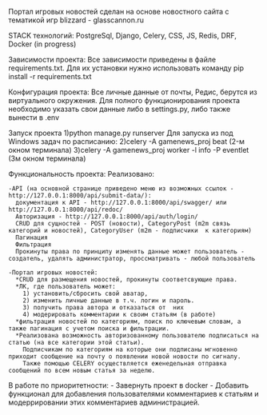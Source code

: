 Портал игровых новостей сделан на основе новостного сайта с тематикой игр blizzard - glasscannon.ru

STACK технологий:
  PostgreSql, Django, Celery, CSS, JS, Redis, DRF, Docker (in progress)
  
Зависимости проекта:
  Все зависимости приведены в файле requirements.txt. 
  Для их установки нужно использовать команду pip install -r requirements.txt  
  
Конфигурация проекта:
  Все личные данные от почты, Редис, берутся из виртуального окружения. Для полного функционирования проекта необходимо указать свои данные либо в settings.py, либо также вынести в .env 

Запуск проекта
  1)python manage.py runserver
    Для запуска из под Windows задач по расписанию:
      2)celery -A gamenews_proj beat (2-м окном терминала)
      3)celery -A gamenews_proj worker -l info -P eventlet (3м окном терминала)

Функциональность проекта:
  Реализовано:
  
    -API (на основной странице приведено меню из возможных ссылок - http://127.0.0.1:8000/api/submit-data/):
      документация к API - http://127.0.0.1:8000/api/swagger/ или http://127.0.0.1:8000/api/redoc/
      Авторизация - http://127.0.0.1:8000/api/auth/login/
      CRUD для сущностей - POST (новости), CategoryPost (m2m связь категорий и новостей), CategoryUser (m2m - подписчики  к категориям)
      Пагинация
      Фильтрация
      Прокинуты права по принципу изменять данные может пользователь - создатель, удалять администратор, проссматривать - любой пользователь
    
    -Портал игровых новостей:
      *CRUD для размещения новостей, прокинуты соответсвующие права.
      *ЛК, где пользователь может:
        1) установить/сбросить свой аватар, 
        2) изменить личные данные в т.ч. логин и пароль.
        3) получить права автора и отказаться от  них
        4) модерировать комментарии к своим статьям (в работе)
      *фильтрация новостей по категориям, поиск по ключевым словам, а также пагинация с учетом поиска и фильтрации.
      *Реализована возможность авторизованному пользователю подписаться на статью (на все категории этой статьи).
        Подписчикам по категориям на которые они подписаны мгновенно приходит сообщение на почту о появлении новой новости по сигналу.
        Также помощью CELERY осуществляется еженедельная отправка сообщений по всем новым статья за неделю.

  В работе по приоритетности:
    - Завернуть проект в docker
    - Добавить функционал для добавления пользователями комментариев к статьям и модеррировании этих комментариев администрацией.
    
